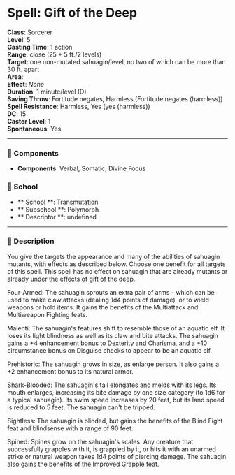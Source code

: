 
# Spell: Gift of the Deep
**Class**: Sorcerer  
**Level**: 5  
**Casting Time**: 1 action  
**Range**: close (25 + 5 ft./2 levels)  
**Target**: one non-mutated sahuagin/level, no two of which can be more than 30 ft. apart  
**Area**:   
**Effect**: _None_  
**Duration**: 1 minute/level (D)  
**Saving Throw**: Fortitude negates, Harmless (Fortitude negates (harmless))  
**Spell Resistance**: Harmless, Yes (yes (harmless))  
**DC**: 15  
**Caster Level**: 1  
**Spontaneous**: Yes

---

### 🔮 Components
- **Components**: Verbal, Somatic, Divine Focus

### 🏫 School
- ** School **: Transmutation
- ** Subschool **: Polymorph
- ** Descriptor **: undefined
---

### 📜 Description
You give the targets the appearance and many of the abilities of sahuagin mutants, with effects as described below. Choose one benefit for all targets of this spell. This spell has no effect on sahuagin that are already mutants or already under the effects of gift of the deep.

Four-Armed: The sahuagin sprouts an extra pair of arms - which can be used to make claw attacks (dealing 1d4 points of damage), or to wield weapons or hold items. It gains the benefits of the Multiattack and Multiweapon Fighting feats.

Malenti: The sahuagin's features shift to resemble those of an aquatic elf. It loses its light blindness as well as its claw and bite attacks. The sahuagin gains a +4 enhancement bonus to Dexterity and Charisma, and a +10 circumstance bonus on Disguise checks to appear to be an aquatic elf.

Prehistoric: The sahuagin grows in size, as enlarge person. It also gains a +2 enhancement bonus to its natural armor.

Shark-Blooded: The sahuagin's tail elongates and melds with its legs. Its mouth enlarges, increasing its bite damage by one size category (to 1d6 for a typical sahuagin). Its swim speed increases by 20 feet, but its land speed is reduced to 5 feet. The sahuagin can't be tripped.

Sightless: The sahuagin is blinded, but gains the benefits of the Blind Fight feat and blindsense with a range of 90 feet.

Spined: Spines grow on the sahuagin's scales. Any creature that successfully grapples with it, is grappled by it, or hits it with an unarmed strike or natural weapon takes 1d4 points of piercing damage. The sahuagin also gains the benefits of the Improved Grapple feat.

